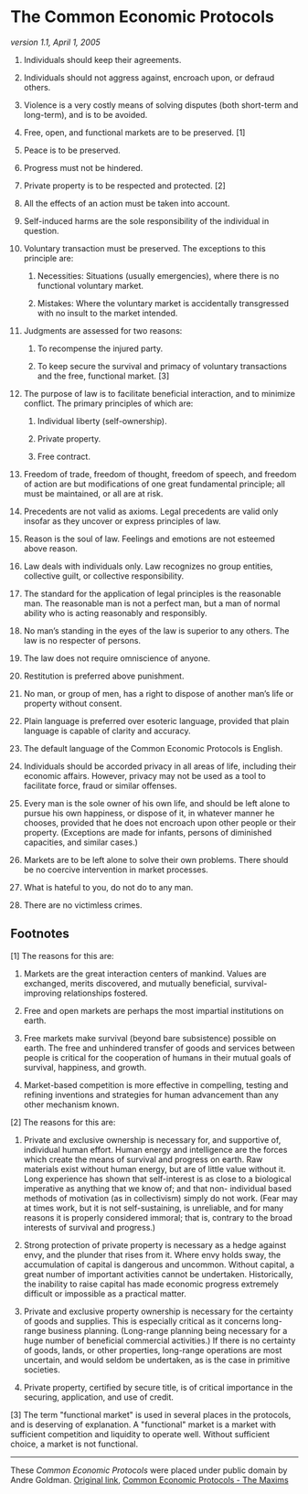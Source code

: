 The Common Economic Protocols
=============================
*version 1.1, April 1, 2005*1.	Individuals should keep their agreements.2.	Individuals should not aggress against, encroach upon, or defraud others.3.	Violence is a very costly means of solving disputes (both short-term and long-term), and is to be avoided.4.	Free, open, and functional markets are to be preserved. [1]5.	Peace is to be preserved.6.	Progress must not be hindered.7.	Private property is to be respected and protected. [2]8.	All the effects of an action must be taken into account.9.	Self-induced harms are the sole responsibility of the individual in question.10.	Voluntary transaction must be preserved. The exceptions to this principle are:	1.	Necessities: Situations (usually emergencies),
	where there is no functional voluntary market.	2.	Mistakes: Where the voluntary market is 	accidentally transgressed with no insult to the 	market intended.11.	Judgments are assessed for two reasons:	1.	To recompense the injured party.	2.	To keep secure the survival and primacy of 	voluntary transactions and the free, functional 	market. [3]12.	The purpose of law is to facilitate beneficial interaction, and to minimize conflict. The primary principles of which are:	1.	Individual liberty (self-ownership).	2.	Private property.	3.	Free contract.13.	Freedom of trade, freedom of thought, freedom of speech, and freedom of action are but modifications of one great fundamental principle; all must be maintained, or all are at risk.14.	Precedents are not valid as axioms. Legal precedents are valid only insofar as they uncover or express principles of law.15.	Reason is the soul of law. Feelings and emotions are not esteemed above reason.16.	Law deals with individuals only. Law recognizes no group entities, collective guilt, or collective responsibility.17.	The standard for the application of legal principles is the reasonable man. The reasonable man is not a perfect man, but a man of normal ability who is acting reasonably and responsibly.18.	No man’s standing in the eyes of the law is superior to any others. The law is no respecter of persons.19.	The law does not require omniscience of anyone.20.	Restitution is preferred above punishment.21.	No man, or group of men, has a right to dispose of another man’s life or property without consent.22.	Plain language is preferred over esoteric language, provided that plain language is capable of clarity and accuracy.23.	The default language of the Common Economic Protocols is English.

24. Individuals should be accorded privacy in all areas of life, including their economic affairs. However, privacy may not be used as a tool to facilitate force, fraud or similar offenses.25. Every man is the sole owner of his own life, and should be left alone to pursue his own happiness, or dispose of it, in whatever manner he chooses, provided that he does not encroach upon other people or their property. (Exceptions are made for infants, persons of diminished capacities, and similar cases.)26.	Markets are to be left alone to solve their own problems. There should be no coercive intervention in market processes.27.	What is hateful to you, do not do to any man.28.	There are no victimless crimes.Footnotes---------
[1] The reasons for this are:1. Markets are the great interaction centers of mankind. Values are exchanged, merits discovered, and mutually beneficial, survival-improving relationships fostered.2.	Free and open markets are perhaps the most impartial institutions on earth.3.	Free markets make survival (beyond bare subsistence) possible on earth. The free and unhindered transfer of goods and services between people is critical for the cooperation of humans in their mutual goals of survival, happiness, and growth.4. Market-based competition is more effective in compelling, testing and refining inventions and strategies for human advancement than any other mechanism known.[2] The reasons for this are:1. Private and exclusive ownership is necessary for, and supportive of, individual human effort. Human energy and intelligence are the forces which create the means of survival and progress on earth. Raw materials exist without human energy, but are of little value without it. Long experience has shown that self-interest is as close to a biological imperative as anything that we know of; and that non- individual based methods of motivation (as in collectivism) simply do not work. (Fear may at times work, but it is not self-sustaining, is unreliable, and for many reasons it is properly considered immoral; that is, contrary to the broad interests of survival and progress.)
2. Strong protection of private property is necessary as a hedge against envy, and the plunder that rises from it. Where envy holds sway, the accumulation of capital is dangerous and uncommon. Without capital, a great number of important activities cannot be undertaken. Historically, the inability to raise capital has made economic progress extremely difficult or impossible as a practical matter.3. Private and exclusive property ownership is necessary for the certainty of goods and supplies. This is especially critical as it concerns long-range business planning. (Long-range planning being necessary for a huge number of beneficial commercial activities.) If there is no certainty of goods, lands, or other properties, long-range operations are most uncertain, and would seldom be undertaken, as is the case in primitive societies.4. Private property, certified by secure title, is of critical importance in the securing, application, and use of credit.[3] The term "functional market" is used in several places in the protocols, and is deserving of explanation. A "functional" market is a market with sufficient competition and liquidity to operate well. Without sufficient choice, a market is not functional.---
These *Common Economic Protocols* were placed under public domain by Andre Goldman. [Original link](https://anarplex.net/hosted/files/TheCommonEconomicProtocols.pdf), [Common Economic Protocols - The Maxims](https://anarplex.net/hosted/files/TheMaxims.pdf)